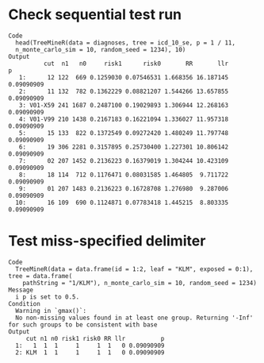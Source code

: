 # Check sequential test run

    Code
      head(TreeMineR(data = diagnoses, tree = icd_10_se, p = 1 / 11,
      n_monte_carlo_sim = 10, random_seed = 1234), 10)
    Output
              cut  n1   n0     risk1      risk0       RR       llr          p
       1:      12 122  669 0.1259030 0.07546531 1.668356 16.187145 0.09090909
       2:      11 132  782 0.1362229 0.08821207 1.544266 13.657855 0.09090909
       3: V01-X59 241 1687 0.2487100 0.19029893 1.306944 12.268163 0.09090909
       4: V01-V99 210 1438 0.2167183 0.16221094 1.336027 11.957318 0.09090909
       5:      15 133  822 0.1372549 0.09272420 1.480249 11.797748 0.09090909
       6:      19 306 2281 0.3157895 0.25730400 1.227301 10.806142 0.09090909
       7:      02 207 1452 0.2136223 0.16379019 1.304244 10.423109 0.09090909
       8:      18 114  712 0.1176471 0.08031585 1.464805  9.711722 0.09090909
       9:      01 207 1483 0.2136223 0.16728708 1.276980  9.287006 0.09090909
      10:      16 109  690 0.1124871 0.07783418 1.445215  8.803335 0.09090909

# Test miss-specified delimiter

    Code
      TreeMineR(data = data.frame(id = 1:2, leaf = "KLM", exposed = 0:1), tree = data.frame(
        pathString = "1/KLM"), n_monte_carlo_sim = 10, random_seed = 1234)
    Message
      i p is set to 0.5.
    Condition
      Warning in `gmax()`:
      No non-missing values found in at least one group. Returning '-Inf' for such groups to be consistent with base
    Output
         cut n1 n0 risk1 risk0 RR llr          p
      1:   1  1  1     1     1  1   0 0.09090909
      2: KLM  1  1     1     1  1   0 0.09090909

